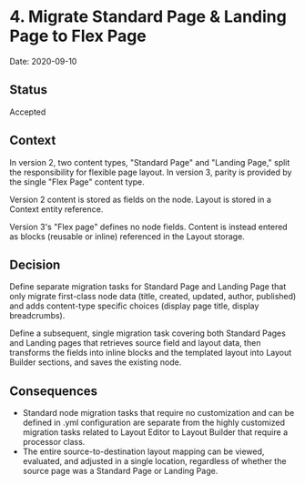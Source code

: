 # 4. Migrate Standard Page & Landing Page to Flex Page

Date: 2020-09-10

## Status

Accepted

## Context

In version 2, two content types, "Standard Page" and "Landing Page," split the responsibility for flexible page layout. In version 3, parity is provided by the single "Flex Page" content type.

Version 2 content is stored as fields on the node. Layout is stored in a Context entity reference.

Version 3's "Flex page" defines no node fields. Content is instead entered as blocks (reusable or inline) referenced in the Layout storage.

## Decision

Define separate migration tasks for Standard Page and Landing Page that only migrate first-class node data (title, created, updated, author, published) and adds content-type specific choices (display page title, display breadcrumbs).

Define a subsequent, single migration task covering both Standard Pages and Landing pages that retrieves source field and layout data, then transforms the fields into inline blocks and the templated layout into Layout Builder sections, and saves the existing node.

## Consequences

- Standard node migration tasks that require no customization and can be defined in .yml configuration are separate from the highly customized migration tasks related to Layout Editor to Layout Builder that require a processor class.
- The entire source-to-destination layout mapping can be viewed, evaluated, and adjusted in a single location, regardless of whether the source page was a Standard Page or Landing Page.
